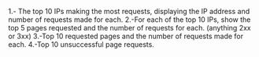 1.- The top 10 IPs making the most requests, displaying the IP address and number of requests made for each.
2.-For each of the top 10 IPs, show the top 5 pages requested and the number of requests for each. (anything 2xx or 3xx)
3.-Top 10 requested pages and the number of requests made for each.
4.-Top 10 unsuccessful page requests.

